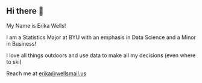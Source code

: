 ## Hi there 👋

My Name is Erika Wells!

I am a Statistics Major at BYU with an emphasis in Data Science and a Minor in Business!

I love all things outdoors and use data to make all my decisions (even where to ski)

Reach me at erika@wellsmail.us

